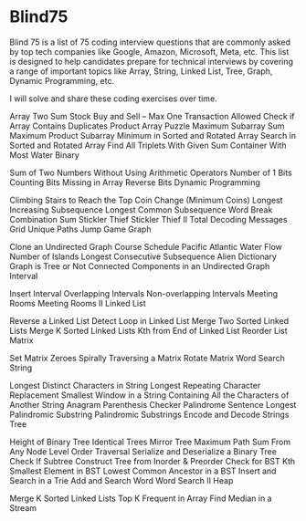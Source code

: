 # Blind75

Blind 75 is a list of 75 coding interview questions that are commonly asked by top tech companies like Google, Amazon, Microsoft, Meta, etc. This list is designed to help candidates prepare for technical interviews by covering a range of important topics like Array, String, Linked List, Tree, Graph, Dynamic Programming, etc.

I will solve and share these coding exercises over time.

Array
Two Sum
Stock Buy and Sell – Max One Transaction Allowed
Check if Array Contains Duplicates
Product Array Puzzle
Maximum Subarray Sum
Maximum Product Subarray
Minimum in Sorted and Rotated Array
Search in Sorted and Rotated Array
Find All Triplets With Given Sum
Container With Most Water
Binary

Sum of Two Numbers Without Using Arithmetic Operators
Number of 1 Bits
Counting Bits
Missing in Array
Reverse Bits
Dynamic Programming

Climbing Stairs to Reach the Top
Coin Change (Minimum Coins)
Longest Increasing Subsequence
Longest Common Subsequence
Word Break
Combination Sum
Stickler Thief
Stickler Thief II
Total Decoding Messages
Grid Unique Paths
Jump Game
Graph

Clone an Undirected Graph
Course Schedule
Pacific Atlantic Water Flow
Number of Islands
Longest Consecutive Subsequence
Alien Dictionary
Graph is Tree or Not
Connected Components in an Undirected Graph
Interval

Insert Interval
Overlapping Intervals
Non-overlapping Intervals
Meeting Rooms
Meeting Rooms II
Linked List

Reverse a Linked List
Detect Loop in Linked List
Merge Two Sorted Linked Lists
Merge K Sorted Linked Lists
Kth from End of Linked List
Reorder List
Matrix

Set Matrix Zeroes
Spirally Traversing a Matrix
Rotate Matrix
Word Search
String

Longest Distinct Characters in String
Longest Repeating Character Replacement
Smallest Window in a String Containing All the Characters of Another String
Anagram
Parenthesis Checker
Palindrome Sentence
Longest Palindromic Substring
Palindromic Substrings
Encode and Decode Strings
Tree

Height of Binary Tree
Identical Trees
Mirror Tree
Maximum Path Sum From Any Node
Level Order Traversal
Serialize and Deserialize a Binary Tree
Check If Subtree
Construct Tree from Inorder & Preorder
Check for BST
Kth Smallest Element in BST
Lowest Common Ancestor in a BST
Insert and Search in a Trie
Add and Search Word
Word Search II
Heap

Merge K Sorted Linked Lists
Top K Frequent in Array
Find Median in a Stream
